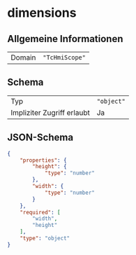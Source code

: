 # dimensions

## Allgemeine Informationen

|  |  |
| - | - |
| Domain | `"TcHmiScope"` |

## Schema

|  |  |
| - | - |
| Typ | `"object"` |
| Impliziter Zugriff erlaubt | Ja |

## JSON-Schema

```json
{
    "properties": {
        "height": {
            "type": "number"
        },
        "width": {
            "type": "number"
        }
    },
    "required": [
        "width",
        "height"
    ],
    "type": "object"
}
```
